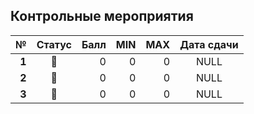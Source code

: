 ## Контрольные мероприятия

| **№** | **Статус** | **Балл** | **MIN** | **MAX** | **Дата сдачи** |
|-:|:-:|-:|-:|-:|:-:|
| **1** |🔄|0|0|0|NULL|
| **2** |🔄|0|0|0|NULL|
| **3** |🔄|0|0|0|NULL|

